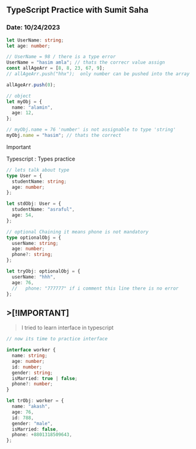 ## TypeScript Practice with Sumit Saha

### Date: 10/24/2023

```ts
let UserName: string;
let age: number;

// UserName = 98 / there is a type error
UserName = "hasim amla"; // thats the correcr value assign
const allAgeArr = [8, 8, 23, 67, 9];
// allAgeArr.push("hhx");  only number can be pushed into the array

allAgeArr.push(0);

// object
let myObj = {
  name: "alamin",
  age: 12,
};

// myObj.name = 76 'number' is not assignable to type 'string'
myObj.name = "hasim"; // thats the correct
```

> [!IMPORTANT]
> Typescript : Types practice

```ts
// lets talk about type
type User = {
  studentName: string;
  age: number;
};

let stdObj: User = {
  studentName: "asraful",
  age: 54,
};

// optional Chaining it means phone is not mandatory
type optionalObj = {
  userName: string;
  age: number;
  phone?: string;
};

let tryObj: optionalObj = {
  userName: "hhh",
  age: 76,
  //   phone: "777777" if i comment this line there is no error
};
```

## >[!IMPORTANT]

> I tried to learn interface in typescript

```ts
// now its time to practice interface

interface worker {
  name: string;
  age: number;
  id: number;
  gender: string;
  isMarried: true | false;
  phone?: number;
}

let trObj: worker = {
  name: "akash",
  age: 76,
  id: 788,
  gender: "male",
  isMarried: false,
  phone: +8801318509643,
};
```
